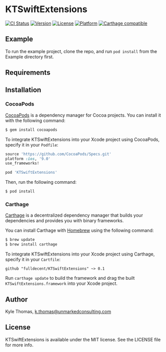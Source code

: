 # KTSwiftExtensions

[![CI Status](http://img.shields.io/travis/fulldecent/KTSwiftExtensions.svg?style=flat)](https://travis-ci.org/fulldecent/KTSwiftExtensions)
[![Version](https://img.shields.io/cocoapods/v/KTSwiftExtensions.svg?style=flat)](http://cocoadocs.org/docsets/KTSwiftExtensions)
[![License](https://img.shields.io/cocoapods/l/KTSwiftExtensions.svg?style=flat)](http://cocoadocs.org/docsets/KTSwiftExtensions)
[![Platform](https://img.shields.io/cocoapods/p/KTSwiftExtensions.svg?style=flat)](http://cocoadocs.org/docsets/KTSwiftExtensions)
[![Carthage compatible](https://img.shields.io/badge/Carthage-compatible-4BC51D.svg?style=flat)](https://github.com/Carthage/Carthage)


## Example

To run the example project, clone the repo, and run `pod install` from the Example directory first.


## Requirements


## Installation

### CocoaPods

[CocoaPods](http://cocoapods.org) is a dependency manager for Cocoa projects. You can install it with the following command:

```bash
$ gem install cocoapods
```

To integrate KTSwiftExtensions into your Xcode project using CocoaPods, specify it in your `Podfile`:

```ruby
source 'https://github.com/CocoaPods/Specs.git'
platform :ios, '9.0'
use_frameworks!

pod 'KTSwiftExtensions'
```

Then, run the following command:

```bash
$ pod install
```


### Carthage

[Carthage](https://github.com/Carthage/Carthage) is a decentralized dependency manager that builds your dependencies and provides you with binary frameworks.

You can install Carthage with [Homebrew](http://brew.sh/) using the following command:

```bash
$ brew update
$ brew install carthage
```

To integrate KTSwiftExtensions into your Xcode project using Carthage, specify it in your `Cartfile`:

```ogdl
github "fulldecent/KTSwiftExtensions" ~> 0.1
```

Run `carthage update` to build the framework and drag the built `KTSwiftExtensions.framework` into your Xcode project.


## Author

Kyle Thomas, k.thomas@unmarkedconsulting.com


## License

KTSwiftExtensions is available under the MIT license. See the LICENSE file for more info.
